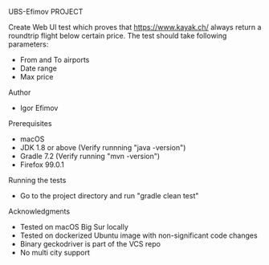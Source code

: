 UBS-Efimov PROJECT

Create Web UI test which proves that https://www.kayak.ch/ always return a roundtrip flight below certain price. The
test should take following parameters:

- From and To airports
- Date range
- Max price

Author

- Igor Efimov

Prerequisites

- macOS
- JDK 1.8 or above (Verify runnning "java -version")
- Gradle 7.2 (Verify running "mvn -version")
- Firefox 99.0.1

Running the tests

- Go to the project directory and run "gradle clean test"

Acknowledgments

- Tested on macOS Big Sur locally
- Tested on dockerized Ubuntu image with non-significant code changes
- Binary geckodriver is part of the VCS repo
- No multi city support
